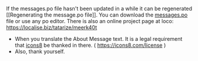 If the messages.po file hasn't been updated in a while it can be regenerated [[Regenerating the message.po file]]. You can download the [messages.po](https://github.com/meerk40t/meerk40t/blob/master/locale/messages.po) file or use any po editor. There is also an online project page at loco: https://localise.biz/tatarize/meerk40t

* When you translate the About Message text. It is a legal requirement that [icons8](https://icons8.com/) be thanked in there. ( https://icons8.com/license )
* Also, thank yourself.